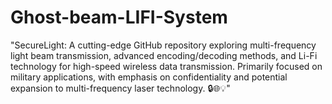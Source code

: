 # Ghost-beam-LIFI-System
"SecureLight: A cutting-edge GitHub repository exploring multi-frequency light beam transmission, advanced encoding/decoding methods, and Li-Fi technology for high-speed wireless data transmission. Primarily focused on military applications, with emphasis on confidentiality and potential expansion to multi-frequency laser technology. 🔒🌐💡"
